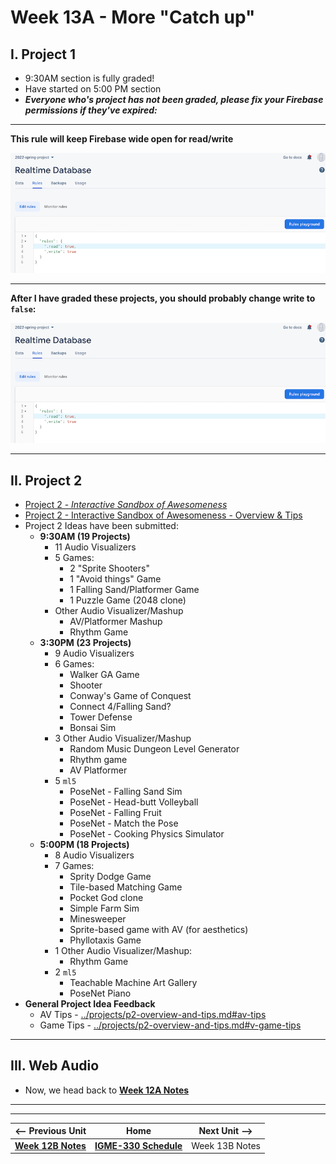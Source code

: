 # Week 13A - More "Catch up"

## I. Project 1
- 9:30AM section is fully graded!
- Have started on 5:00 PM section
- ***Everyone who's project has not been graded, please fix your Firebase permissions if they've expired:***

<hr>

**This rule will keep Firebase wide open for read/write**

![screenshot](_images/firebase-1.png)

<hr>

**After I have graded these projects, you should probably change write to `false`:**

![screenshot](_images/firebase-2.png)

<hr>

## II. Project 2
- [Project 2 - *Interactive Sandbox of Awesomeness*](../projects/p2.md)
- [Project 2 - Interactive Sandbox of Awesomeness - Overview & Tips](../projects/p2-overview-and-tips.md)
- Project 2 Ideas have been submitted:
  - **9:30AM (19 Projects)**
    - 11 Audio Visualizers
    - 5 Games:
      - 2 "Sprite Shooters"
      - 1 "Avoid things" Game
      - 1 Falling Sand/Platformer Game
      - 1 Puzzle Game (2048 clone)
     - Other Audio Visualizer/Mashup
       - AV/Platformer Mashup
       - Rhythm Game
   - **3:30PM (23 Projects)**
     - 9 Audio Visualizers
     - 6 Games:
       - Walker GA Game
       - Shooter
       - Conway's Game of Conquest
       - Connect 4/Falling Sand?
       - Tower Defense
       - Bonsai Sim
     - 3 Other Audio Visualizer/Mashup
       - Random Music Dungeon Level Generator
       - Rhythm game
       - AV Platformer
     - 5 `ml5`
       - PoseNet - Falling Sand Sim
       - PoseNet - Head-butt Volleyball
       - PoseNet - Falling Fruit
       - PoseNet - Match the Pose
       - PoseNet - Cooking Physics Simulator
   - **5:00PM (18 Projects)**
     - 8 Audio Visualizers
     - 7 Games:
       - Sprity Dodge Game
       - Tile-based Matching Game
       - Pocket God clone
       - Simple Farm Sim
       - Minesweeper
       - Sprite-based game with AV (for aesthetics)
       - Phyllotaxis Game
     - 1 Other Audio Visualizer/Mashup:
       - Rhythm Game
     - 2 `ml5`
       - Teachable Machine Art Gallery
       - PoseNet Piano
 - **General Project Idea Feedback**
   - AV Tips - [../projects/p2-overview-and-tips.md#av-tips](../projects/p2-overview-and-tips.md#av-tips)
   - Game Tips - [../projects/p2-overview-and-tips.md#v-game-tips](../projects/p2-overview-and-tips.md#v-game-tips)

<hr>

## III. Web Audio
- Now, we head back to  [**Week 12A Notes**](12A.md) 


<hr><hr>

| <-- Previous Unit | Home | Next Unit -->
| --- | --- | --- 
| [**Week 12B Notes**](12B.md)     |  [**IGME-330 Schedule**](../schedule.md) | Week 13B Notes

